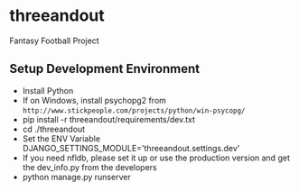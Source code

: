 threeandout
===========

Fantasy Football Project

Setup Development Environment
------------------------------
  - Install Python
  - If on Windows, install psychopg2 from `http://www.stickpeople.com/projects/python/win-psycopg/`
  - pip install -r threeandout/requirements/dev.txt
  - cd ./threeandout
  - Set the ENV Variable DJANGO_SETTINGS_MODULE='threeandout.settings.dev'
  - If you need nfldb, please set it up or use the production version and get the dev_info.py from the developers
  - python manage.py runserver
